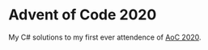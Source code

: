 # Advent of Code 2020
My C# solutions to my first ever attendence of [AoC 2020](https://adventofcode.com/2020/about).
